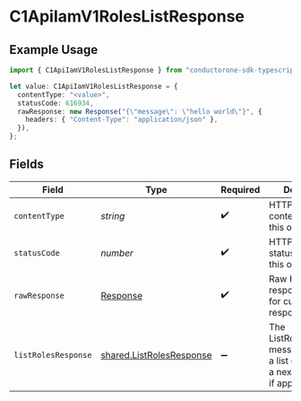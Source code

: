 # C1ApiIamV1RolesListResponse

## Example Usage

```typescript
import { C1ApiIamV1RolesListResponse } from "conductorone-sdk-typescript/sdk/models/operations";

let value: C1ApiIamV1RolesListResponse = {
  contentType: "<value>",
  statusCode: 616934,
  rawResponse: new Response("{\"message\": \"hello world\"}", {
    headers: { "Content-Type": "application/json" },
  }),
};
```

## Fields

| Field                                                                                       | Type                                                                                        | Required                                                                                    | Description                                                                                 |
| ------------------------------------------------------------------------------------------- | ------------------------------------------------------------------------------------------- | ------------------------------------------------------------------------------------------- | ------------------------------------------------------------------------------------------- |
| `contentType`                                                                               | *string*                                                                                    | :heavy_check_mark:                                                                          | HTTP response content type for this operation                                               |
| `statusCode`                                                                                | *number*                                                                                    | :heavy_check_mark:                                                                          | HTTP response status code for this operation                                                |
| `rawResponse`                                                                               | [Response](https://developer.mozilla.org/en-US/docs/Web/API/Response)                       | :heavy_check_mark:                                                                          | Raw HTTP response; suitable for custom response parsing                                     |
| `listRolesResponse`                                                                         | [shared.ListRolesResponse](../../../sdk/models/shared/listrolesresponse.md)                 | :heavy_minus_sign:                                                                          | The ListRolesResponse message contains a list of results and a nextPageToken if applicable. |